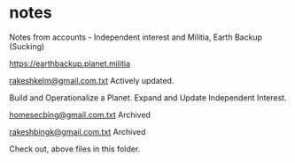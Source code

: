 # notes
Notes from accounts - Independent interest and Militia, Earth Backup (Sucking)

https://earthbackup.planet.militia

rakeshkelm@gmail.com.txt
Actively updated.

Build and Operationalize a Planet.
Expand and Update Independent Interest.

homesecbing@gmail.com.txt
Archived

rakeshbingk@gmail.com.txt
Archived

Check out, above files in this folder.
